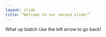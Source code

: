 ```yaml
---
layout: slide
title: “Welcome to our second slide!”
---
```

What up biatch
Use the left arrow to go back!
